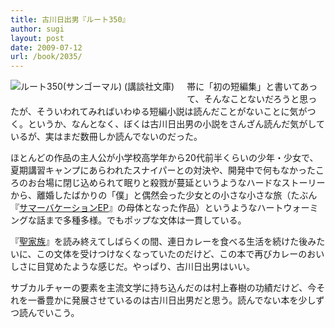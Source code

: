 ```yaml
---
title: 古川日出男『ルート350』
author: sugi
layout: post
date: 2009-07-12
url: /book/2035/
---
```

<a href="http://www.amazon.co.jp/exec/obidos/ASIN/4062763389/chezsugi-22/ref=nosim/" name="amazletlink" target="_blank"><img src="http://i0.wp.com/ecx.images-amazon.com/images/I/412N92mVldL._SL160_.jpg?w=660" alt="ルート350(サンゴーマル) (講談社文庫)" class="alignleft" style="float: left; margin: 0 20px 20px 0;" data-recalc-dims="1" /></a>

帯に「初の短編集」と書いてあって、そんなことないだろうと思ったが、そういわれてみればいわゆる短編小説は読んだことがないことに気がつく。というか、なんとなく、ぼくは古川日出男の小説をさんざん読んだ気がしているが、実はまだ数冊しか読んでないのだった。

ほとんどの作品の主人公が小学校高学年から20代前半くらいの少年・少女で、夏期講習キャンプにあらわれたスナイパーとの対決や、開発中で何もなかったころのお台場に閉じ込められて眠りと殺戮が蔓延というようなハードなストーリーから、離婚したばかりの「僕」と偶然会った少女との小さな小さな旅（たぶん『[サマーバケーションEP][1]』の母体となった作品）というようなハートウォーミングな話まで多種多様。でもポップな文体は一貫している。

『[聖家族][2]』を読み終えてしばらくの間、連日カレーを食べる生活を続けた後みたいに、この文体を受けつけなくなっていたのだけど、この本で再びカレーのおいしさに目覚めたような感じだ。やっぱり、古川日出男はいい。

サブカルチャーの要素を主流文学に持ち込んだのは村上春樹の功績だけど、今それを一番豊かに発展させているのは古川日出男だと思う。読んでない本を少しずつ読んでいこう。


 [1]: http://asharpminor.com/book/20080107.html
 [2]: http://asharpminor.com/book/20090209.html